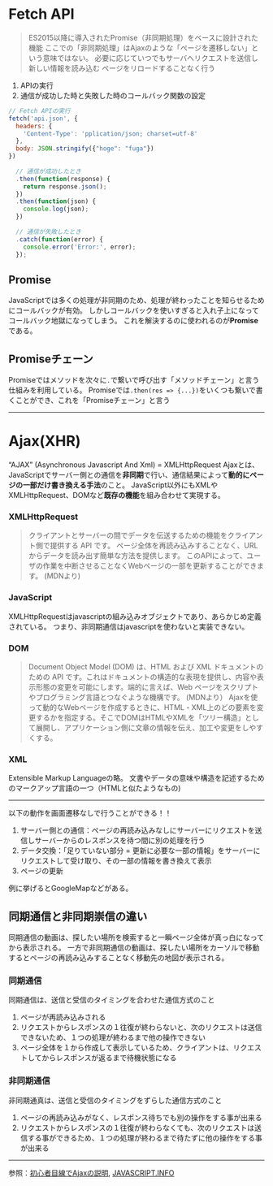 # Fetch API
> ES2015以降に導入されたPromise（非同期処理）をベースに設計された機能
ここでの「非同期処理」はAjaxのような「ページを遷移しない」という意味ではない。
> 必要に応じていつでもサーバへリクエストを送信し新しい情報を読み込む
> ページをリロードすることなく行う

1. APIの実行
2. 通信が成功した時と失敗した時のコールバック関数の設定
```js
// Fetch APIの実行
fetch('api.json', {
  headers: {
    'Content-Type': 'pplication/json; charset=utf-8'
  },
  body: JSON.stringify({"hoge": "fuga"})
})
 
  // 通信が成功したとき
  .then(function(response) {
    return response.json();
  })
  .then(function(json) {
    console.log(json);
  })
 
  // 通信が失敗したとき
  .catch(function(error) {
    console.error('Error:', error);
  });
  ```

## Promise
JavaScriptでは多くの処理が非同期のため、処理が終わったことを知らせるためにコールバックが有効。
しかしコールバックを使いすぎると入れ子上になってコールバック地獄になってしまう。
これを解決するのに使われるのが**Promise**である。

## Promiseチェーン
Promiseではメソッドを次々に`.`で繋いで呼び出す「メソッドチェーン」と言う仕組みを利用している。
Promiseでは`.then(res => {...})`をいくつも繋いで書くことができ、これを「Promiseチェーン」と言う



***

# Ajax(XHR)
“AJAX” (Asynchronous Javascript And Xml) = XMLHttpRequest
Ajaxとは、JavaScriptでサーバー側との通信を**非同期**で行い、通信結果によって**動的にページの一部だけ書き換える手法**のこと。
JavaScript以外にもXMLやXMLHttpRequest、DOMなど**既存の機能**を組み合わせて実現する。

### XMLHttpRequest
> クライアントとサーバーの間でデータを伝送するための機能をクライアント側で提供する API です。
> ページ全体を再読み込みすることなく、URLからデータを読み出す簡単な方法を提供します。
> このAPIによって、ユーザの作業を中断させることなくWebページの一部を更新することができます。
> (MDNより)

### JavaScript
XMLHttpRequestはjavascriptの組み込みオブジェクトであり、あらかじめ定義されている。
つまり、非同期通信はjavascriptを使わないと実装できない。

### DOM
> Document Object Model (DOM) は、HTML および XML ドキュメントのための API です。これはドキュメントの構造的な表現を提供し、内容や表示形態の変更を可能にします。端的に言えば、Web ページをスクリプトやプログラミング言語とつなぐような機構です。
> (MDNより）
Ajaxを使って動的なWebページを作成するときに、HTML・XML上のどの要素を変更するかを指定する。そこでDOMはHTMLやXMLを「ツリー構造」として展開し、アプリケーション側に文章の情報を伝え、加工や変更をしやすくする。

### XML
Extensible Markup Languageの略。
文書やデータの意味や構造を記述するためのマークアップ言語の一つ（HTMLと似たようなもの)


***


以下の動作を画面遷移なしで行うことができる！！
1. サーバー側との通信：ページの再読み込みなしにサーバーにリクエストを送信しサーバーからのレスポンスを待つ間に別の処理を行う
2. データ交換：「足りていない部分 = 更新に必要な一部の情報」をサーバーにリクエストして受け取り、その一部の情報を書き換えて表示
3. ページの更新

例に挙げるとGoogleMapなどがある。

## 同期通信と非同期崇信の違い
同期通信の動画は、探したい場所を検索すると一瞬ページ全体が真っ白になってから表示される。
一方で非同期通信の動画は、探したい場所をカーソルで移動するとページの再読み込みすることなく移動先の地図が表示される。

### 同期通信
同期通信は、送信と受信のタイミングを合わせた通信方式のこと
1. ページが再読み込みされる
2. リクエストからレスポンスの１往復が終わらないと、次のリクエストは送信できないため、１つの処理が終わるまで他の操作できない
3. ページ全体を１から作成して表示しているため、クライアントは、リクエストしてからレスポンスが返るまで待機状態になる

### 非同期通信
非同期通真は、送信と受信のタイミングをずらした通信方式のこと
1. ページの再読み込みがなく、レスポンス待ちでも別の操作をする事が出来る
2. リクエストからレスポンスの１往復が終わらなくても、次のリクエストは送信する事ができるため、１つの処理が終わるまで待たずに他の操作をする事が出来る




***
参照：[初心者目線でAjaxの説明](https://qiita.com/hisamura333/items/e3ea6ae549eb09b7efb9),
[JAVASCRIPT.INFO](https://ja.javascript.info/network)